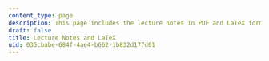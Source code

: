 ```yaml
---
content_type: page
description: This page includes the lecture notes in PDF and LaTeX format.
draft: false
title: Lecture Notes and LaTeX
uid: 035cbabe-684f-4ae4-b662-1b832d177d01
---
```

